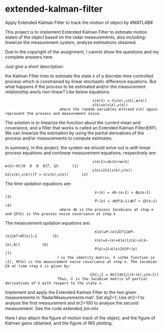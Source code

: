 # extended-kalman-filter
Apply Extended Kalman Filter to track the motion of object by #MATLAB#

This project is to implement Extended Kalman Filter to estimate motion states of the object based on the radar measurements, also including: linearize the measurement system, analyze estimations obtained. 

Due to the copyright of the assignment, I cannot show the questions and my complete answers here.

Just give a short description: 

  the  Kalman  Filter  tries  to estimate the state 𝑥 of a discrete-time controlled process which is constrained by linear stochastic difference equations.  But  what  happens  if  the  process  to  be  estimated  and/or  the  measurement relationship are/is non-linear? Like below equations:
                                         
                                            𝑥(𝑘+1) = 𝑓(𝑥(𝑘),𝑢(𝑘),𝑤(𝑘))         
                                            𝑧(𝑘)=ℎ(𝑥(𝑘),𝑣(𝑘))                   
                             where the random variables 𝑤(𝑘)and 𝑣(𝑘) again represent the process and measurement noise.
  
  The  solution  is  to linearize the  function  about  the  current  mean  and  covariance,  and  a  filter  that works is called an Extended Kalman Filter(EKF). We can linearize the estimation by using the partial derivatives of the process and/or  measurements to compute  estimates.
 
  In summary, in this project, the  system we should solve out is with  linear  process equations and  nonlinear  measurement  equations, respectively are:
  
                                            𝑥(𝑘+1)=𝐴𝑥(𝑘)+𝑤(𝑘)           𝑤(𝑘)~𝑁([0  0  0  0]𝑇, 𝑄)      (1)
                                            𝑧(𝑘)=[ℎ1(𝑥(𝑘),𝑣(𝑘))     ℎ2(𝑥(𝑘),𝑣(𝑘))]𝑇 = ℎ(𝑥(𝑘),𝑣(𝑘))      (2)
  The time updation equations are:
  
                                             𝑥̂−(𝑘) = 𝐴𝑥̂−(𝑘−1) + 𝐵𝑢(𝑘−1)                (3)
                                             𝑃−(𝑘) = 𝐴𝑘𝑃(𝑘−1)𝐴𝑘𝑇 + 𝑄𝑓(𝑘−1)             (4)
                             where 𝐴𝑘 is the process Jacobians at step 𝑘 and 𝑄𝑓(𝑘) is the process noise covariance at step 𝑘
  
  The measurement updation equations are:
  
                                             𝐾(𝑘)=𝑃−(𝑘)𝐶𝑘𝑇[𝐶𝑘𝑃−(𝑘)𝐶𝑘𝑇+𝑅𝑓(𝑘)]−1       (5)
                                             𝑥̂(𝑘)=𝑥̂−(𝑘)+𝐾(𝑘)[𝑧(𝑘)−ℎ(𝑥̂−(𝑘),0)]          (6)
                                             𝑃(𝑘)=[𝐼−𝐾(𝑘)𝐶𝑘]𝑃−(𝑘)                      (7)
                            𝐼 is the identity matrix, ℎ isthe function in (2), 𝑅𝑓(𝑘) is the measurement noise covariance at step 𝑘. The Jacobian 𝐶𝑘 at time step 𝑘 is given by:
                                           
                                           𝐶𝑘[𝑖,𝑗] = 𝜕ℎ[𝑖]𝜕𝑥[𝑗](𝑥̂−(𝑘),𝑢(𝑘−1))
                            Thus, 𝐶 is the Jacobian matrix of partial derivatives of ℎ with respect to the state 𝑥.
  
   Implement and apply the Extended Kalman Filter to the two given measurements in 'RadarMeasurements.mat'. Set 𝜎q2=1. Use 𝜎r2=1 to analyse the first measurement and 𝜎r2=100 to analyse the second measurement. See  the code extended_km.mlx
   
   Here I also attach the figure of motion track of the object, and the figure of Kalman gains obtained, and the figure of NIS plotting. 
   
   
  
